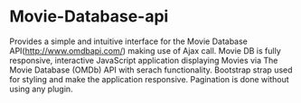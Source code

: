 # Movie-Database-api
Provides a simple and intuitive interface for the Movie Database API(http://www.omdbapi.com/) making use of Ajax call.
Movie DB is fully responsive, interactive JavaScript application displaying Movies via The Movie Database (OMDb) API with serach functionality.
Bootstrap strap used for styling and make the application responsive.
Pagination is done without using any plugin.
